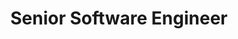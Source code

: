 ---
draft: false
name: "Lahiru Supun"
title: "Senior Software Engineer"
avatar: {
    src: "https://i.ibb.co/W5gbqZz/lahiru.png",
    alt: "Lahiru Supun"
}
publishDate: "2022-11-07 15:39"
---